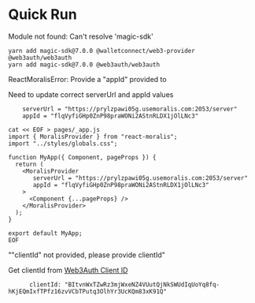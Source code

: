 # Quick Run

Module not found: Can't resolve 'magic-sdk'
```
yarn add magic-sdk@7.0.0 @walletconnect/web3-provider @web3auth/web3auth
yarn add magic-sdk@7.0.0 @web3auth/web3auth
```

ReactMoralisError: Provide a "appId" provided to <MoralisProvider>

Need to update correct serverUrl and appId values
```
    serverUrl = "https://prylzpawi05g.usemoralis.com:2053/server"
    appId = "flqVyfiGHp0ZnP98praWONi2AStnRLDX1jOlLNc3"
```

```
cat << EOF > pages/_app.js
import { MoralisProvider } from "react-moralis";
import "../styles/globals.css";

function MyApp({ Component, pageProps }) {
  return (
    <MoralisProvider 
       serverUrl = "https://prylzpawi05g.usemoralis.com:2053/server"
       appId = "flqVyfiGHp0ZnP98praWONi2AStnRLDX1jOlLNc3" 
    >
      <Component {...pageProps} />
    </MoralisProvider>
  );
}

export default MyApp;
EOF
```

"\"clientId\" not provided, please provide clientId"

Get clientId from  [Web3Auth Client ID](https://dashboard.web3auth.io/home/web3auth)

```
      clientId: "BItvnWxTZwRz3mjWxeNZ4VUutQjNkSWUdIqUoYq8fq-hKjEQmIxfTPfz16zvVCbTPutq3OlhYr3UcKQm83xK91Q"
```